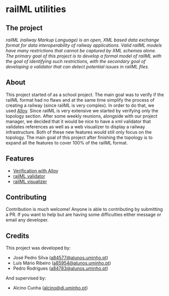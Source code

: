# railML utilities

## The project
*railML (railway Markup Language) is an open, XML based data exchange format for data interoperability of railway applications. Valid railML models have many restrictions that cannot be captured by XML schemas alone. The primary goal of this project is to develop a formal model of railML with the goal of identifying such restrictions, with the secondary goal of developing a validator that can detect potential issues in railML files.*

## About
This project started of as a school project. The main goal was to verify if the railML format had no flaws and at the same time simplify the process of creating a railway (since railML is very complex). In order to do that, we used [Alloy](https://alloytools.org/about.html). Since railML is very extensive we started by verifying only the topology section. After some weekly reunions, alongside with our project manager, we decided that it would be nice to have a xml validator that validates references as well as a web visualizer to display a railway infrastructure. Both of these new features would still only focus on the topology.
The main goal of this project after finishing the topology is to expand all the features to cover 100% of the railML format.

## Features
- [Verification with Alloy]()
- [railML validator](https://github.com/pedrordgs/railML/tree/master/xml_validator)
- [railML visualizer](https://github.com/pedrordgs/railML/tree/master/visualizer)

## Contributing
Contribution is much welcome! Anyone is able to contributing by submitting a PR. If you want to help but are having some difficulties either message or email any developer.

## Credits
This project was developed by:
- José Pedro Silva (a84577@alunos.uminho.pt)
- Luís Mário Ribeiro (a85954@alunos.uminho.pt)
- Pedro Rodrigues (a84783@alunos.uminho.pt)

And supervised by:
- Alcino Cunha (alcino@di.uminho.pt)
